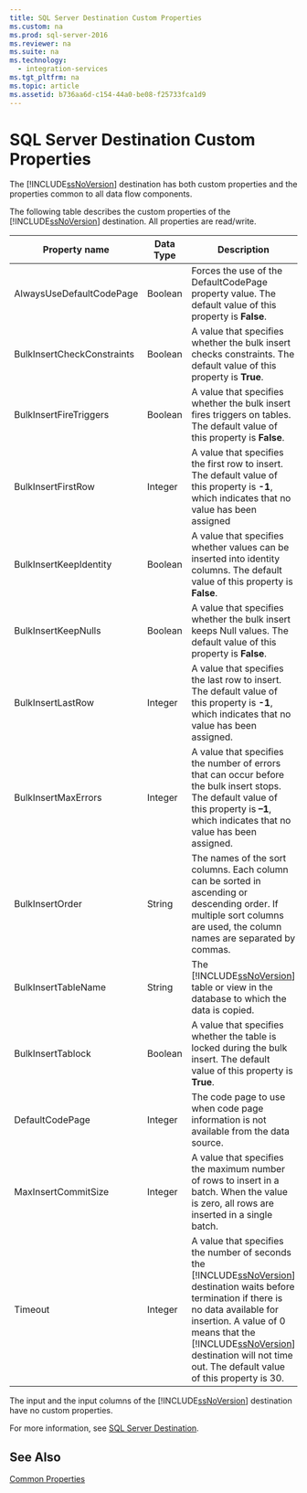 ```yaml
---
title: SQL Server Destination Custom Properties
ms.custom: na
ms.prod: sql-server-2016
ms.reviewer: na
ms.suite: na
ms.technology: 
  - integration-services
ms.tgt_pltfrm: na
ms.topic: article
ms.assetid: b736aa6d-c154-44a0-be08-f25733fca1d9
---
```

# SQL Server Destination Custom Properties
  The [!INCLUDE[ssNoVersion](../../Topics/TopicNameContainA/includes/ssNoVersion_md.md)] destination has both custom properties and the properties common to all data flow components.  
  
 The following table describes the custom properties of the [!INCLUDE[ssNoVersion](../../Topics/TopicNameContainA/includes/ssNoVersion_md.md)] destination. All properties are read/write.  
  
|Property name|Data Type|Description|  
|-------------------|---------------|-----------------|  
|AlwaysUseDefaultCodePage|Boolean|Forces the use of the DefaultCodePage property value. The default value of this property is **False**.|  
|BulkInsertCheckConstraints|Boolean|A value that specifies whether the bulk insert checks constraints. The default value of this property is **True**.|  
|BulkInsertFireTriggers|Boolean|A value that specifies whether the bulk insert fires triggers on tables. The default value of this property is **False**.|  
|BulkInsertFirstRow|Integer|A value that specifies the first row to insert. The default value of this property is **-1**, which indicates that no value has been assigned|  
|BulkInsertKeepIdentity|Boolean|A value that specifies whether values can be inserted into identity columns. The default value of this property is **False**.|  
|BulkInsertKeepNulls|Boolean|A value that specifies whether the bulk insert keeps Null values. The default value of this property is **False**.|  
|BulkInsertLastRow|Integer|A value that specifies the last row to insert. The default value of this property is **-1**, which indicates that no value has been assigned.|  
|BulkInsertMaxErrors|Integer|A value that specifies the number of errors that can occur before the bulk insert stops. The default value of this property is **–1**, which indicates that no value has been assigned.|  
|BulkInsertOrder|String|The names of the sort columns. Each column can be sorted in ascending or descending order. If multiple sort columns are used, the column names are separated by commas.|  
|BulkInsertTableName|String|The [!INCLUDE[ssNoVersion](../../Topics/TopicNameContainA/includes/ssNoVersion_md.md)] table or view in the database to which the data is copied.|  
|BulkInsertTablock|Boolean|A value that specifies whether the table is locked during the bulk insert. The default value of this property is **True**.|  
|DefaultCodePage|Integer|The code page to use when code page information is not available from the data source.|  
|MaxInsertCommitSize|Integer|A value that specifies the maximum number of rows to insert in a batch. When the value is zero, all rows are inserted in a single batch.|  
|Timeout|Integer|A value that specifies the number of seconds the [!INCLUDE[ssNoVersion](../../Topics/TopicNameContainA/includes/ssNoVersion_md.md)] destination waits before termination if there is no data available for insertion. A value of 0 means that the [!INCLUDE[ssNoVersion](../../Topics/TopicNameContainA/includes/ssNoVersion_md.md)] destination will not time out. The default value of this property is 30.|  
  
 The input and the input columns of the [!INCLUDE[ssNoVersion](../../Topics/TopicNameContainA/includes/ssNoVersion_md.md)] destination have no custom properties.  
  
 For more information, see [SQL Server Destination](../../Topics/TopicNameNotContainA/SQL-Server-Destination.md).  
  
## See Also  
 [Common Properties](../../Topics/TopicNameNotContainA/Common-Properties.md)  
  
  